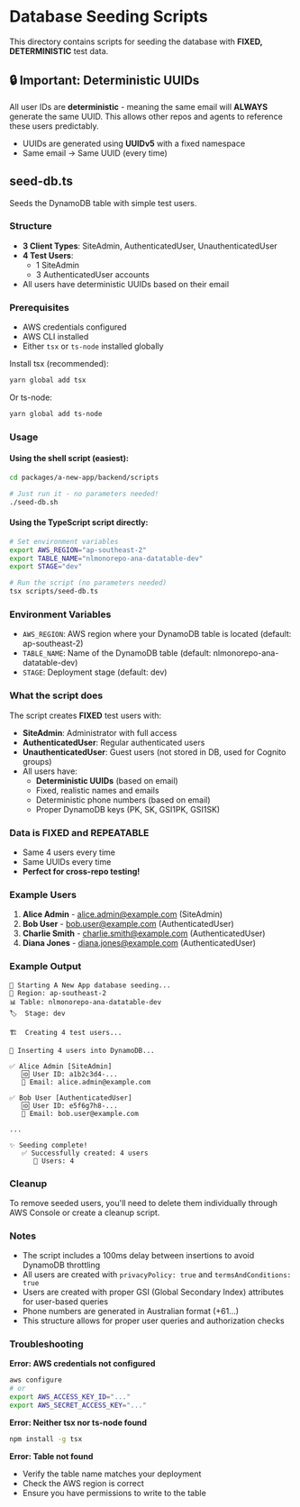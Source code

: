 # Database Seeding Scripts

This directory contains scripts for seeding the database with **FIXED, DETERMINISTIC** test data.

## 🔒 Important: Deterministic UUIDs

All user IDs are **deterministic** - meaning the same email will **ALWAYS** generate the same UUID. This allows other repos and agents to reference these users predictably.

- UUIDs are generated using **UUIDv5** with a fixed namespace
- Same email → Same UUID (every time)

## seed-db.ts

Seeds the DynamoDB table with simple test users.

### Structure

- **3 Client Types**: SiteAdmin, AuthenticatedUser, UnauthenticatedUser
- **4 Test Users**:
  - 1 SiteAdmin
  - 3 AuthenticatedUser accounts
- All users have deterministic UUIDs based on their email

### Prerequisites

- AWS credentials configured
- AWS CLI installed
- Either `tsx` or `ts-node` installed globally

Install tsx (recommended):

```bash
yarn global add tsx
```

Or ts-node:

```bash
yarn global add ts-node
```

### Usage

#### Using the shell script (easiest):

```bash
cd packages/a-new-app/backend/scripts

# Just run it - no parameters needed!
./seed-db.sh
```

#### Using the TypeScript script directly:

```bash
# Set environment variables
export AWS_REGION="ap-southeast-2"
export TABLE_NAME="nlmonorepo-ana-datatable-dev"
export STAGE="dev"

# Run the script (no parameters needed)
tsx scripts/seed-db.ts
```

### Environment Variables

- `AWS_REGION`: AWS region where your DynamoDB table is located (default: ap-southeast-2)
- `TABLE_NAME`: Name of the DynamoDB table (default: nlmonorepo-ana-datatable-dev)
- `STAGE`: Deployment stage (default: dev)

### What the script does

The script creates **FIXED** test users with:

- **SiteAdmin**: Administrator with full access
- **AuthenticatedUser**: Regular authenticated users
- **UnauthenticatedUser**: Guest users (not stored in DB, used for Cognito groups)
- All users have:
  - **Deterministic UUIDs** (based on email)
  - Fixed, realistic names and emails
  - Deterministic phone numbers (based on email)
  - Proper DynamoDB keys (PK, SK, GSI1PK, GSI1SK)

### Data is FIXED and REPEATABLE

- Same 4 users every time
- Same UUIDs every time
- **Perfect for cross-repo testing!**

### Example Users

1. **Alice Admin** - alice.admin@example.com (SiteAdmin)
2. **Bob User** - bob.user@example.com (AuthenticatedUser)
3. **Charlie Smith** - charlie.smith@example.com (AuthenticatedUser)
4. **Diana Jones** - diana.jones@example.com (AuthenticatedUser)

### Example Output

```
🌱 Starting A New App database seeding...
📍 Region: ap-southeast-2
📊 Table: nlmonorepo-ana-datatable-dev
🏷️  Stage: dev

🏗️  Creating 4 test users...

💾 Inserting 4 users into DynamoDB...

✅ Alice Admin [SiteAdmin]
   🆔 User ID: a1b2c3d4-...
   📧 Email: alice.admin@example.com

✅ Bob User [AuthenticatedUser]
   🆔 User ID: e5f6g7h8-...
   📧 Email: bob.user@example.com

...

✨ Seeding complete!
   ✅ Successfully created: 4 users
      👥 Users: 4
```

### Cleanup

To remove seeded users, you'll need to delete them individually through AWS Console or create a cleanup script.

### Notes

- The script includes a 100ms delay between insertions to avoid DynamoDB throttling
- All users are created with `privacyPolicy: true` and `termsAndConditions: true`
- Users are created with proper GSI (Global Secondary Index) attributes for user-based queries
- Phone numbers are generated in Australian format (+61...)
- This structure allows for proper user queries and authorization checks

### Troubleshooting

**Error: AWS credentials not configured**

```bash
aws configure
# or
export AWS_ACCESS_KEY_ID="..."
export AWS_SECRET_ACCESS_KEY="..."
```

**Error: Neither tsx nor ts-node found**

```bash
npm install -g tsx
```

**Error: Table not found**

- Verify the table name matches your deployment
- Check the AWS region is correct
- Ensure you have permissions to write to the table
